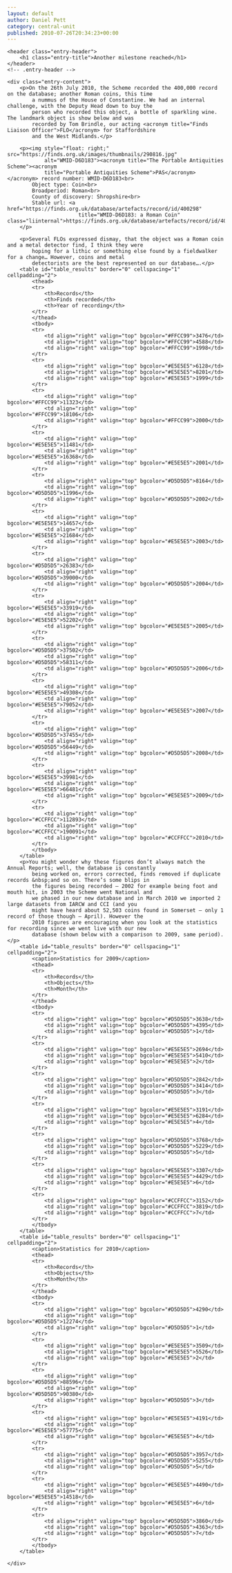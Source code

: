 ```yaml
---
layout: default
author: Daniel Pett
category: central-unit
published: 2010-07-26T20:34:23+00:00
---
```


<article role="article" id="post-944"
         class="post-944 post type-post status-publish format-standard hentry category-database category-techie-stuff tag-coin tag-tom-brindle">

    <header class="entry-header">
        <h1 class="entry-title">Another milestone reached</h1>
    </header>
    <!-- .entry-header -->

    <div class="entry-content">
        <p>On the 26th July 2010, the Scheme recorded the 400,000 record on the database; another Roman coins, this time
            a nummus of the House of Constantine. We had an internal challenge, with the Deputy Head down to buy the
            person who recorded this object, a bottle of sparkling wine. The landmark object is show below and was
            recorded by Tom Brindle, our acting <acronym title="Finds Liaison Officer">FLO</acronym> for Staffordshire
            and the West Midlands.</p>

        <p><img style="float: right;" src="https://finds.org.uk/images/thumbnails/290816.jpg"
                alt="WMID-D6D183"><acronym title="The Portable Antiquities Scheme"><acronym
                title="Portable Antiquities Scheme">PAS</acronym></acronym> record number: WMID-D6D183<br>
            Object type: Coin<br>
            Broadperiod: Roman<br>
            County of discovery: Shropshire<br>
            Stable url: <a href="https://finds.org.uk/database/artefacts/record/id/400298"
                           title="WMID-D6D183: a Roman Coin" class="liinternal">https://finds.org.uk/database/artefacts/record/id/400298</a>
        </p>

        <p>Several FLOs expressed dismay, that the object was a Roman coin and a metal detector find, I think they were
            hoping for a lithic or something else found by a fieldwalker for a change… However, coins and metal
            detectorists are the best represented on our database….</p>
        <table id="table_results" border="0" cellspacing="1" cellpadding="2">
            <thead>
            <tr>
                <th>Records</th>
                <th>Finds recorded</th>
                <th>Year of recording</th>
            </tr>
            </thead>
            <tbody>
            <tr>
                <td align="right" valign="top" bgcolor="#FFCC99">3476</td>
                <td align="right" valign="top" bgcolor="#FFCC99">4588</td>
                <td align="right" valign="top" bgcolor="#FFCC99">1998</td>
            </tr>
            <tr>
                <td align="right" valign="top" bgcolor="#E5E5E5">6128</td>
                <td align="right" valign="top" bgcolor="#E5E5E5">8201</td>
                <td align="right" valign="top" bgcolor="#E5E5E5">1999</td>
            </tr>
            <tr>
                <td align="right" valign="top" bgcolor="#FFCC99">11323</td>
                <td align="right" valign="top" bgcolor="#FFCC99">18106</td>
                <td align="right" valign="top" bgcolor="#FFCC99">2000</td>
            </tr>
            <tr>
                <td align="right" valign="top" bgcolor="#E5E5E5">11481</td>
                <td align="right" valign="top" bgcolor="#E5E5E5">16368</td>
                <td align="right" valign="top" bgcolor="#E5E5E5">2001</td>
            </tr>
            <tr>
                <td align="right" valign="top" bgcolor="#D5D5D5">8164</td>
                <td align="right" valign="top" bgcolor="#D5D5D5">11996</td>
                <td align="right" valign="top" bgcolor="#D5D5D5">2002</td>
            </tr>
            <tr>
                <td align="right" valign="top" bgcolor="#E5E5E5">14657</td>
                <td align="right" valign="top" bgcolor="#E5E5E5">21684</td>
                <td align="right" valign="top" bgcolor="#E5E5E5">2003</td>
            </tr>
            <tr>
                <td align="right" valign="top" bgcolor="#D5D5D5">26383</td>
                <td align="right" valign="top" bgcolor="#D5D5D5">39000</td>
                <td align="right" valign="top" bgcolor="#D5D5D5">2004</td>
            </tr>
            <tr>
                <td align="right" valign="top" bgcolor="#E5E5E5">33919</td>
                <td align="right" valign="top" bgcolor="#E5E5E5">52202</td>
                <td align="right" valign="top" bgcolor="#E5E5E5">2005</td>
            </tr>
            <tr>
                <td align="right" valign="top" bgcolor="#D5D5D5">37502</td>
                <td align="right" valign="top" bgcolor="#D5D5D5">58311</td>
                <td align="right" valign="top" bgcolor="#D5D5D5">2006</td>
            </tr>
            <tr>
                <td align="right" valign="top" bgcolor="#E5E5E5">49308</td>
                <td align="right" valign="top" bgcolor="#E5E5E5">79052</td>
                <td align="right" valign="top" bgcolor="#E5E5E5">2007</td>
            </tr>
            <tr>
                <td align="right" valign="top" bgcolor="#D5D5D5">37455</td>
                <td align="right" valign="top" bgcolor="#D5D5D5">56449</td>
                <td align="right" valign="top" bgcolor="#D5D5D5">2008</td>
            </tr>
            <tr>
                <td align="right" valign="top" bgcolor="#E5E5E5">39981</td>
                <td align="right" valign="top" bgcolor="#E5E5E5">66481</td>
                <td align="right" valign="top" bgcolor="#E5E5E5">2009</td>
            </tr>
            <tr>
                <td align="right" valign="top" bgcolor="#CCFFCC">112893</td>
                <td align="right" valign="top" bgcolor="#CCFFCC">190091</td>
                <td align="right" valign="top" bgcolor="#CCFFCC">2010</td>
            </tr>
            </tbody>
        </table>
        <p>You might wonder why these figures don’t always match the Annual Reports; well, the database is constantly
            being worked on, errors corrected, finds removed if duplicate records &nbsp;and so on. There’s some blips in
            the figures being recorded – 2002 for example being foot and mouth hit, in 2003 the Scheme went National and
            we phased in our new database and in March 2010 we imported 2 large datasets from IARCW and CCI (and you
            might have heard about 52,503 coins found in Somerset – only 1 record of those though – April). However the
            2010 figures are encouraging when you look at the statistics for recording since we went live with our new
            database (shown below with a comparison to 2009, same period).</p>
        <table id="table_results" border="0" cellspacing="1" cellpadding="2">
            <caption>Statistics for 2009</caption>
            <thead>
            <tr>
                <th>Records</th>
                <th>Objects</th>
                <th>Month</th>
            </tr>
            </thead>
            <tbody>
            <tr>
                <td align="right" valign="top" bgcolor="#D5D5D5">3638</td>
                <td align="right" valign="top" bgcolor="#D5D5D5">4395</td>
                <td align="right" valign="top" bgcolor="#D5D5D5">1</td>
            </tr>
            <tr>
                <td align="right" valign="top" bgcolor="#E5E5E5">2694</td>
                <td align="right" valign="top" bgcolor="#E5E5E5">5410</td>
                <td align="right" valign="top" bgcolor="#E5E5E5">2</td>
            </tr>
            <tr>
                <td align="right" valign="top" bgcolor="#D5D5D5">2842</td>
                <td align="right" valign="top" bgcolor="#D5D5D5">3414</td>
                <td align="right" valign="top" bgcolor="#D5D5D5">3</td>
            </tr>
            <tr>
                <td align="right" valign="top" bgcolor="#E5E5E5">3191</td>
                <td align="right" valign="top" bgcolor="#E5E5E5">6284</td>
                <td align="right" valign="top" bgcolor="#E5E5E5">4</td>
            </tr>
            <tr>
                <td align="right" valign="top" bgcolor="#D5D5D5">3768</td>
                <td align="right" valign="top" bgcolor="#D5D5D5">5229</td>
                <td align="right" valign="top" bgcolor="#D5D5D5">5</td>
            </tr>
            <tr>
                <td align="right" valign="top" bgcolor="#E5E5E5">3307</td>
                <td align="right" valign="top" bgcolor="#E5E5E5">4429</td>
                <td align="right" valign="top" bgcolor="#E5E5E5">6</td>
            </tr>
            <tr>
                <td align="right" valign="top" bgcolor="#CCFFCC">3152</td>
                <td align="right" valign="top" bgcolor="#CCFFCC">3819</td>
                <td align="right" valign="top" bgcolor="#CCFFCC">7</td>
            </tr>
            </tbody>
        </table>
        <table id="table_results" border="0" cellspacing="1" cellpadding="2">
            <caption>Statistics for 2010</caption>
            <thead>
            <tr>
                <th>Records</th>
                <th>Objects</th>
                <th>Month</th>
            </tr>
            </thead>
            <tbody>
            <tr>
                <td align="right" valign="top" bgcolor="#D5D5D5">4290</td>
                <td align="right" valign="top" bgcolor="#D5D5D5">12274</td>
                <td align="right" valign="top" bgcolor="#D5D5D5">1</td>
            </tr>
            <tr>
                <td align="right" valign="top" bgcolor="#E5E5E5">3509</td>
                <td align="right" valign="top" bgcolor="#E5E5E5">5526</td>
                <td align="right" valign="top" bgcolor="#E5E5E5">2</td>
            </tr>
            <tr>
                <td align="right" valign="top" bgcolor="#D5D5D5">88596</td>
                <td align="right" valign="top" bgcolor="#D5D5D5">90380</td>
                <td align="right" valign="top" bgcolor="#D5D5D5">3</td>
            </tr>
            <tr>
                <td align="right" valign="top" bgcolor="#E5E5E5">4191</td>
                <td align="right" valign="top" bgcolor="#E5E5E5">57775</td>
                <td align="right" valign="top" bgcolor="#E5E5E5">4</td>
            </tr>
            <tr>
                <td align="right" valign="top" bgcolor="#D5D5D5">3957</td>
                <td align="right" valign="top" bgcolor="#D5D5D5">5255</td>
                <td align="right" valign="top" bgcolor="#D5D5D5">5</td>
            </tr>
            <tr>
                <td align="right" valign="top" bgcolor="#E5E5E5">4490</td>
                <td align="right" valign="top" bgcolor="#E5E5E5">14518</td>
                <td align="right" valign="top" bgcolor="#E5E5E5">6</td>
            </tr>
            <tr>
                <td align="right" valign="top" bgcolor="#D5D5D5">3860</td>
                <td align="right" valign="top" bgcolor="#D5D5D5">4363</td>
                <td align="right" valign="top" bgcolor="#D5D5D5">7</td>
            </tr>
            </tbody>
        </table>

    </div>
</article>